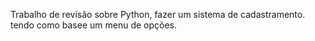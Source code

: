Trabalho de revisão sobre Python, fazer um sistema de cadastramento. tendo como basee um menu de opções. 

